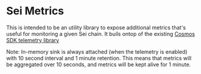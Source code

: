 # Sei Metrics

This is intended to be an utility library to expose additional metrics that's useful for monitoring a given Sei chain. It buils ontop of the existing [Cosmos SDK telemetry library](https://docs.cosmos.network/main/learn/advanced/telemetry)

Note: In-memory sink is always attached (when the telemetry is enabled) with 10 second interval and 1 minute retention. This means that metrics will be aggregated over 10 seconds, and metrics will be kept alive for 1 minute.
